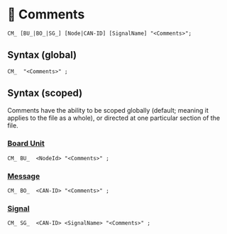 # 💬 Comments

```
CM_ [BU_|BO_|SG_] [Node|CAN-ID] [SignalName] "<Comments>";
```

## Syntax (global)

```
CM_  "<Comments>" ;
```

## Syntax (scoped)

Comments have the ability to be scoped globally (default; meaning it applies to the file as a whole), or directed at one particular section of the file.

### [Board Unit](board-units.md)

```
CM_ BU_  <NodeId> "<Comments>" ;
```

### [Message](messages.md)

```
CM_ BO_  <CAN-ID> "<Comments>" ;
```

### [Signal](signals.md)

```
CM_ SG_  <CAN-ID> <SignalName> "<Comments>" ;
```

